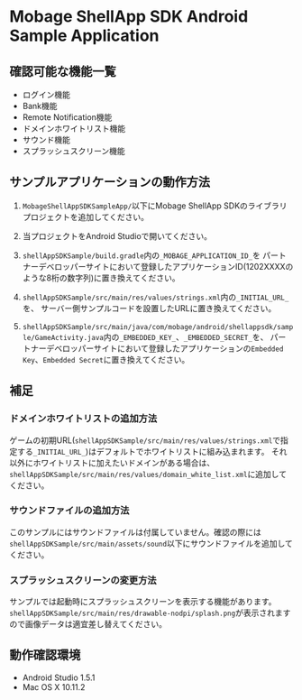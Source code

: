 Mobage ShellApp SDK Android Sample Application
================================================================================

確認可能な機能一覧
--------------------------------------------------------------------------------
- ログイン機能
- Bank機能
- Remote Notification機能
- ドメインホワイトリスト機能
- サウンド機能
- スプラッシュスクリーン機能


サンプルアプリケーションの動作方法
--------------------------------------------------------------------------------
1. `MobageShellAppSDKSampleApp/`以下にMobage ShellApp SDKのライブラリプロジェクトを追加してください。

2. 当プロジェクトをAndroid Studioで開いてください。

3. `shellAppSDKSample/build.gradle`内の`_MOBAGE_APPLICATION_ID_`を
パートナーデベロッパーサイトにおいて登録したアプリケーションID(1202XXXXのような8桁の数字列)に置き換えてください。

4. `shellAppSDKSample/src/main/res/values/strings.xml`内の`_INITIAL_URL_`を、
サーバー側サンプルコードを設置したURLに置き換えてください。

5. `shellAppSDKSample/src/main/java/com/mobage/android/shellappsdk/sample/GameActivity.java`内の`_EMBEDDED_KEY_`、`_EMBEDDED_SECRET_`を、
パートナーデベロッパーサイトにおいて登録したアプリケーションの`Embedded Key`、`Embedded Secret`に置き換えてください。


補足
--------------------------------------------------------------------------------
### ドメインホワイトリストの追加方法
ゲームの初期URL(`shellAppSDKSample/src/main/res/values/strings.xml`で指定する`_INITIAL_URL_`)はデフォルトでホワイトリストに組み込まれます。
それ以外にホワイトリストに加えたいドメインがある場合は、`shellAppSDKSample/src/main/res/values/domain_white_list.xml`に追加してください。

### サウンドファイルの追加方法
このサンプルにはサウンドファイルは付属していません。確認の際には`shellAppSDKSample/src/main/assets/sound`以下にサウンドファイルを追加してください。

### スプラッシュスクリーンの変更方法
サンプルでは起動時にスプラッシュスクリーンを表示する機能があります。
`shellAppSDKSample/src/main/res/drawable-nodpi/splash.png`が表示されますので画像データは適宜差し替えてください。


動作確認環境
--------------------------------------------------------------------------------
- Android Studio 1.5.1
- Mac OS X 10.11.2
